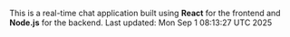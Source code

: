 This is a real-time chat application built using **React** for the frontend and **Node.js** for the backend.
Last updated: Mon Sep  1 08:13:27 UTC 2025
